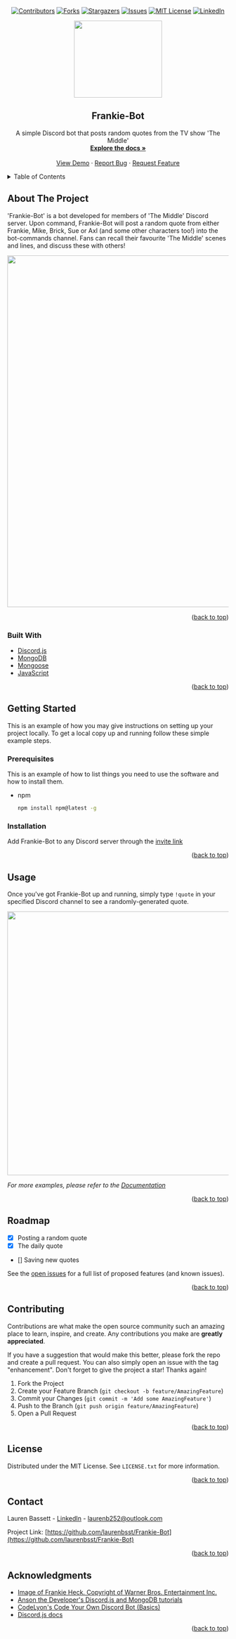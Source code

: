 <div id="top"></div>
<!--
*** Thanks for checking out the Best-README-Template. If you have a suggestion
*** that would make this better, please fork the repo and create a pull request
*** or simply open an issue with the tag "enhancement".
*** Don't forget to give the project a star!
*** Thanks again! Now go create something AMAZING! :D
-->



<!-- PROJECT SHIELDS -->
<!--
*** I'm using markdown "reference style" links for readability.
*** Reference links are enclosed in brackets [ ] instead of parentheses ( ).
*** See the bottom of this document for the declaration of the reference variables
*** for contributors-url, forks-url, etc. This is an optional, concise syntax you may use.
*** https://www.markdownguide.org/basic-syntax/#reference-style-links
-->
<div align="center">
  
  
[![Contributors][contributors-shield]][contributors-url]
[![Forks][forks-shield]][forks-url]
[![Stargazers][stars-shield]][stars-url]
[![Issues][issues-shield]][issues-url]
[![MIT License][license-shield]][license-url]
[![LinkedIn][linkedin-shield]][linkedin-url]
  
  
</div>



<!-- PROJECT LOGO -->
<p align="center">
  <img src="https://user-images.githubusercontent.com/58308897/158057786-42cc3cb0-799d-4715-bf4d-a416692a1314.jpg" height=175px, width=200px/>
</p>
<h2 align="center">Frankie-Bot</h3>
  <p align="center">
    A simple Discord bot that posts random quotes from the TV show 'The Middle'
    <br />
    <a href="https://github.com/laurenbsst/Frankie-Bot"><strong>Explore the docs »</strong></a>
    <br />
    <br />
    <a href="https://github.com/laurenbsst/Frankie-Bot">View Demo</a>
    ·
    <a href="https://github.com/laurenbsst/Frankie-Bot/issues">Report Bug</a>
    ·
    <a href="https://github.com/laurenbsst/Frankie-Bot/issues">Request Feature</a>
  </p>
</div>



<!-- TABLE OF CONTENTS -->
<details>
  <summary>Table of Contents</summary>
  <ol>
    <li>
      <a href="#about-the-project">About The Project</a>
      <ul>
        <li><a href="#built-with">Built With</a></li>
      </ul>
    </li>
    <li>
      <a href="#getting-started">Getting Started</a>
      <ul>
        <li><a href="#prerequisites">Prerequisites</a></li>
        <li><a href="#installation">Installation</a></li>
      </ul>
    </li>
    <li><a href="#usage">Usage</a></li>
    <li><a href="#roadmap">Roadmap</a></li>
    <li><a href="#contributing">Contributing</a></li>
    <li><a href="#license">License</a></li>
    <li><a href="#contact">Contact</a></li>
    <li><a href="#acknowledgments">Acknowledgments</a></li>
  </ol>
</details>



<!-- ABOUT THE PROJECT -->
## About The Project

'Frankie-Bot' is a bot developed for members of 'The Middle' Discord server. Upon command, Frankie-Bot will post a random quote from either Frankie, Mike, Brick, Sue or Axl (and some other characters too!) into the bot-commands channel. Fans can recall their favourite 'The Middle' scenes and lines, and discuss these with others!

<img src= "https://user-images.githubusercontent.com/58308897/145884240-a70e0ba9-bf86-42fe-9933-ac1b58eff173.jpg" width="800"/>


<p align="right">(<a href="#top">back to top</a>)</p>



### Built With

* [Discord.js](https://discord.js.org/#/)
* [MongoDB](https://www.mongodb.com/)
* [Mongoose](https://mongoosejs.com/docs/)
* [JavaScript](https://developer.mozilla.org/en-US/docs/Web/JavaScript)

<p align="right">(<a href="#top">back to top</a>)</p>



<!-- GETTING STARTED -->
## Getting Started

This is an example of how you may give instructions on setting up your project locally.
To get a local copy up and running follow these simple example steps.

### Prerequisites

This is an example of how to list things you need to use the software and how to install them.
* npm
  ```sh
  npm install npm@latest -g
  ```

### Installation

Add Frankie-Bot to any Discord server through the [invite link](https://discord.com/api/oauth2/authorize?client_id=873268006866780280&permissions=534723951680&scope=bot)


<p align="right">(<a href="#top">back to top</a>)</p>



<!-- USAGE EXAMPLES -->
## Usage

Once you've got Frankie-Bot up and running, simply type ```!quote``` in your specified Discord channel to see a randomly-generated quote.

<img src="https://user-images.githubusercontent.com/58308897/145881997-151e205d-625e-4dda-9e7a-9790255e942f.jpg" width="600"/>



_For more examples, please refer to the [Documentation](https://example.com)_

<p align="right">(<a href="#top">back to top</a>)</p>



<!-- ROADMAP -->
## Roadmap

- [x] Posting a random quote
- [x] The daily quote
- [] Saving new quotes

See the [open issues](https://github.com/laurenbsst/Frankie-Bot/issues) for a full list of proposed features (and known issues).

<p align="right">(<a href="#top">back to top</a>)</p>



<!-- CONTRIBUTING -->
## Contributing

Contributions are what make the open source community such an amazing place to learn, inspire, and create. Any contributions you make are **greatly appreciated**.

If you have a suggestion that would make this better, please fork the repo and create a pull request. You can also simply open an issue with the tag "enhancement".
Don't forget to give the project a star! Thanks again!

1. Fork the Project
2. Create your Feature Branch (`git checkout -b feature/AmazingFeature`)
3. Commit your Changes (`git commit -m 'Add some AmazingFeature'`)
4. Push to the Branch (`git push origin feature/AmazingFeature`)
5. Open a Pull Request

<p align="right">(<a href="#top">back to top</a>)</p>



<!-- LICENSE -->
## License

Distributed under the MIT License. See `LICENSE.txt` for more information.

<p align="right">(<a href="#top">back to top</a>)</p>



<!-- CONTACT -->
## Contact

Lauren Bassett - [LinkedIn](https://www.linkedin.com/in/lauren-bassett-4310921b0/) - laurenb252@outlook.com

Project Link: [https://github.com/laurenbsst/Frankie-Bot](https://github.com/laurenbsst/Frankie-Bot)

<p align="right">(<a href="#top">back to top</a>)</p>



<!-- ACKNOWLEDGMENTS -->
## Acknowledgments

* [Image of Frankie Heck. Copyright of Warner Bros. Entertainment Inc.](https://www.warnerbros.com/tv/middle)
* [Anson the Developer's Discord.js and MongoDB tutorials](https://youtu.be/sng1vw9l7J0)
* [CodeLyon's Code Your Own Discord Bot (Basics)](https://youtu.be/j_sD9udZnCk)
* [Discord.js docs](https://discord.js.org/#/docs/main/stable/general/welcome)
<p align="right">(<a href="#top">back to top</a>)</p>



<!-- MARKDOWN LINKS & IMAGES -->
<!-- https://www.markdownguide.org/basic-syntax/#reference-style-links -->
[contributors-shield]: https://img.shields.io/github/contributors/laurenbsst/Frankie-Bot.svg?style=for-the-badge
[contributors-url]: https://github.com/laurenbsst/Frankie-Bot/graphs/contributors
[forks-shield]: https://img.shields.io/github/forks/laurenbsst/Frankie-Bot.svg?style=for-the-badge
[forks-url]: https://github.com/laurenbsst/Frankie-Bot/network/members
[stars-shield]: https://img.shields.io/github/stars/laurenbsst/Frankie-Bot.svg?style=for-the-badge
[stars-url]: https://github.com/laurenbsst/Frankie-Bot/stargazers
[issues-shield]: https://img.shields.io/github/issues/laurenbsst/Frankie-Bot.svg?style=for-the-badge
[issues-url]: https://github.com/laurenbsst/Frankie-Bot/issues
[license-shield]: https://img.shields.io/github/license/laurenbsst/Frankie-Bot.svg?style=for-the-badge
[license-url]: https://github.com/laurenbsst/Frankie-Bot/blob/main/LICENSE.txt
[linkedin-shield]: https://img.shields.io/badge/LinkedIn-gray?style=for-the-badge&logo=linkedin
[linkedin-url]: https://www.linkedin.com/in/lauren-bassett-4310921b0/
[product-screenshot]: images/screenshot.png

